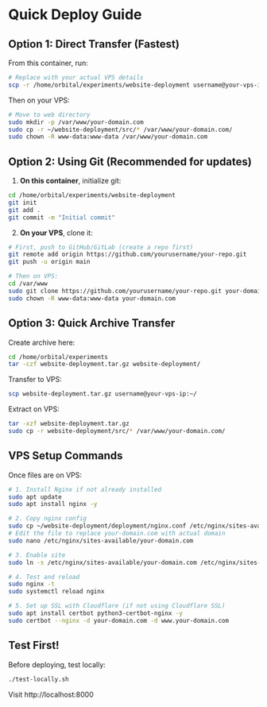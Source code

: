 # Quick Deploy Guide

## Option 1: Direct Transfer (Fastest)

From this container, run:
```bash
# Replace with your actual VPS details
scp -r /home/orbital/experiments/website-deployment username@your-vps-ip:~/
```

Then on your VPS:
```bash
# Move to web directory
sudo mkdir -p /var/www/your-domain.com
sudo cp -r ~/website-deployment/src/* /var/www/your-domain.com/
sudo chown -R www-data:www-data /var/www/your-domain.com
```

## Option 2: Using Git (Recommended for updates)

1. **On this container**, initialize git:
```bash
cd /home/orbital/experiments/website-deployment
git init
git add .
git commit -m "Initial commit"
```

2. **On your VPS**, clone it:
```bash
# First, push to GitHub/GitLab (create a repo first)
git remote add origin https://github.com/yourusername/your-repo.git
git push -u origin main

# Then on VPS:
cd /var/www
sudo git clone https://github.com/yourusername/your-repo.git your-domain.com
sudo chown -R www-data:www-data your-domain.com
```

## Option 3: Quick Archive Transfer

Create archive here:
```bash
cd /home/orbital/experiments
tar -czf website-deployment.tar.gz website-deployment/
```

Transfer to VPS:
```bash
scp website-deployment.tar.gz username@your-vps-ip:~/
```

Extract on VPS:
```bash
tar -xzf website-deployment.tar.gz
sudo cp -r website-deployment/src/* /var/www/your-domain.com/
```

## VPS Setup Commands

Once files are on VPS:
```bash
# 1. Install Nginx if not already installed
sudo apt update
sudo apt install nginx -y

# 2. Copy nginx config
sudo cp ~/website-deployment/deployment/nginx.conf /etc/nginx/sites-available/your-domain.com
# Edit the file to replace your-domain.com with actual domain
sudo nano /etc/nginx/sites-available/your-domain.com

# 3. Enable site
sudo ln -s /etc/nginx/sites-available/your-domain.com /etc/nginx/sites-enabled/

# 4. Test and reload
sudo nginx -t
sudo systemctl reload nginx

# 5. Set up SSL with Cloudflare (if not using Cloudflare SSL)
sudo apt install certbot python3-certbot-nginx -y
sudo certbot --nginx -d your-domain.com -d www.your-domain.com
```

## Test First!
Before deploying, test locally:
```bash
./test-locally.sh
```
Visit http://localhost:8000